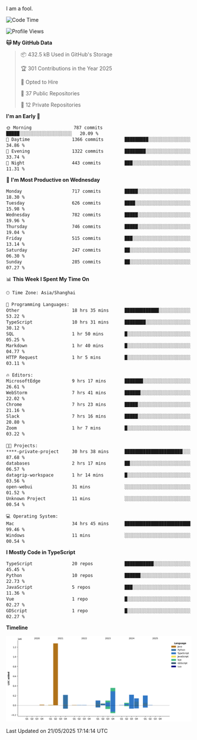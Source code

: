 I am a fool.

<!--START_SECTION:waka-->
![Code Time](http://img.shields.io/badge/Code%20Time-3%2C044%20hrs%2049%20mins-blue)

![Profile Views](http://img.shields.io/badge/Profile%20Views-1-blue)

**🐱 My GitHub Data** 

> 📦 432.5 kB Used in GitHub's Storage 
 > 
> 🏆 301 Contributions in the Year 2025
 > 
> 💼 Opted to Hire
 > 
> 📜 37 Public Repositories 
 > 
> 🔑 12 Private Repositories 
 > 
**I'm an Early 🐤** 

```text
🌞 Morning                787 commits         █████░░░░░░░░░░░░░░░░░░░░   20.09 % 
🌆 Daytime                1366 commits        █████████░░░░░░░░░░░░░░░░   34.86 % 
🌃 Evening                1322 commits        ████████░░░░░░░░░░░░░░░░░   33.74 % 
🌙 Night                  443 commits         ███░░░░░░░░░░░░░░░░░░░░░░   11.31 % 
```
📅 **I'm Most Productive on Wednesday** 

```text
Monday                   717 commits         █████░░░░░░░░░░░░░░░░░░░░   18.30 % 
Tuesday                  626 commits         ████░░░░░░░░░░░░░░░░░░░░░   15.98 % 
Wednesday                782 commits         █████░░░░░░░░░░░░░░░░░░░░   19.96 % 
Thursday                 746 commits         █████░░░░░░░░░░░░░░░░░░░░   19.04 % 
Friday                   515 commits         ███░░░░░░░░░░░░░░░░░░░░░░   13.14 % 
Saturday                 247 commits         ██░░░░░░░░░░░░░░░░░░░░░░░   06.30 % 
Sunday                   285 commits         ██░░░░░░░░░░░░░░░░░░░░░░░   07.27 % 
```


📊 **This Week I Spent My Time On** 

```text
🕑︎ Time Zone: Asia/Shanghai

💬 Programming Languages: 
Other                    18 hrs 35 mins      █████████████░░░░░░░░░░░░   53.22 % 
TypeScript               10 hrs 31 mins      ████████░░░░░░░░░░░░░░░░░   30.12 % 
SQL                      1 hr 50 mins        █░░░░░░░░░░░░░░░░░░░░░░░░   05.25 % 
Markdown                 1 hr 40 mins        █░░░░░░░░░░░░░░░░░░░░░░░░   04.77 % 
HTTP Request             1 hr 5 mins         █░░░░░░░░░░░░░░░░░░░░░░░░   03.11 % 

🔥 Editors: 
MicrosoftEdge            9 hrs 17 mins       ███████░░░░░░░░░░░░░░░░░░   26.61 % 
WebStorm                 7 hrs 41 mins       ██████░░░░░░░░░░░░░░░░░░░   22.02 % 
Chrome                   7 hrs 23 mins       █████░░░░░░░░░░░░░░░░░░░░   21.16 % 
Slack                    7 hrs 16 mins       █████░░░░░░░░░░░░░░░░░░░░   20.80 % 
Zoom                     1 hr 7 mins         █░░░░░░░░░░░░░░░░░░░░░░░░   03.22 % 

🐱‍💻 Projects: 
****-private-project     30 hrs 38 mins      ██████████████████████░░░   87.68 % 
databases                2 hrs 17 mins       ██░░░░░░░░░░░░░░░░░░░░░░░   06.57 % 
datagrip-workspace       1 hr 14 mins        █░░░░░░░░░░░░░░░░░░░░░░░░   03.56 % 
open-webui               31 mins             ░░░░░░░░░░░░░░░░░░░░░░░░░   01.52 % 
Unknown Project          11 mins             ░░░░░░░░░░░░░░░░░░░░░░░░░   00.54 % 

💻 Operating System: 
Mac                      34 hrs 45 mins      █████████████████████████   99.46 % 
Windows                  11 mins             ░░░░░░░░░░░░░░░░░░░░░░░░░   00.54 % 
```

**I Mostly Code in TypeScript** 

```text
TypeScript               20 repos            ███████████░░░░░░░░░░░░░░   45.45 % 
Python                   10 repos            ██████░░░░░░░░░░░░░░░░░░░   22.73 % 
JavaScript               5 repos             ███░░░░░░░░░░░░░░░░░░░░░░   11.36 % 
Vue                      1 repo              █░░░░░░░░░░░░░░░░░░░░░░░░   02.27 % 
GDScript                 1 repo              █░░░░░░░░░░░░░░░░░░░░░░░░   02.27 % 
```



**Timeline**

![Lines of Code chart](https://raw.githubusercontent.com/VeejaLiu/VeejaLiu/master/assets/bar_graph.png)


 Last Updated on 21/05/2025 17:14:14 UTC
<!--END_SECTION:waka-->
